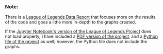 ### Note:

There is a [League of Legends Data Report](https://github.com/jeyla380/codecademy_projects/blob/main/datascience/data_visualization/projects/league_of_legends_project/League%20of%20Legends%20Data%20Report.pdf) that focuses more on the results of the code and goes a little more in-depth to the graphs created.

If the [Jupyter Notebook's version of the League of Legends Project](https://github.com/jeyla380/codecademy_projects/blob/main/datascience/data_visualization/projects/league_of_legends_project/league_of_legends_project%20(2).ipynb) does not load properly, I have included a [PDF version of the project](https://github.com/jeyla380/codecademy_projects/blob/main/datascience/data_visualization/projects/league_of_legends_project/League%20of%20Legends%20Project.pdf), and a [Python file of the project](https://github.com/jeyla380/codecademy_projects/blob/main/datascience/data_visualization/projects/league_of_legends_project/league_of_legends_project.py) as well; however, the Python file does not include the graphs.
